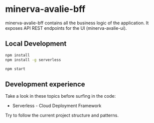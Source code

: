 # minerva-avalie-bff

minerva-avalie-bff contains all the business logic of the application. It exposes API REST endpoints for the UI (minerva-avalie-ui).

## Local Development

```bash
npm install
npm install -g serverless

npm start
```

## Development experience

Take a look in these topics before surfing in the code:

- Serverless - Cloud Deployment Framework
  
Try to follow the current project structure and patterns.